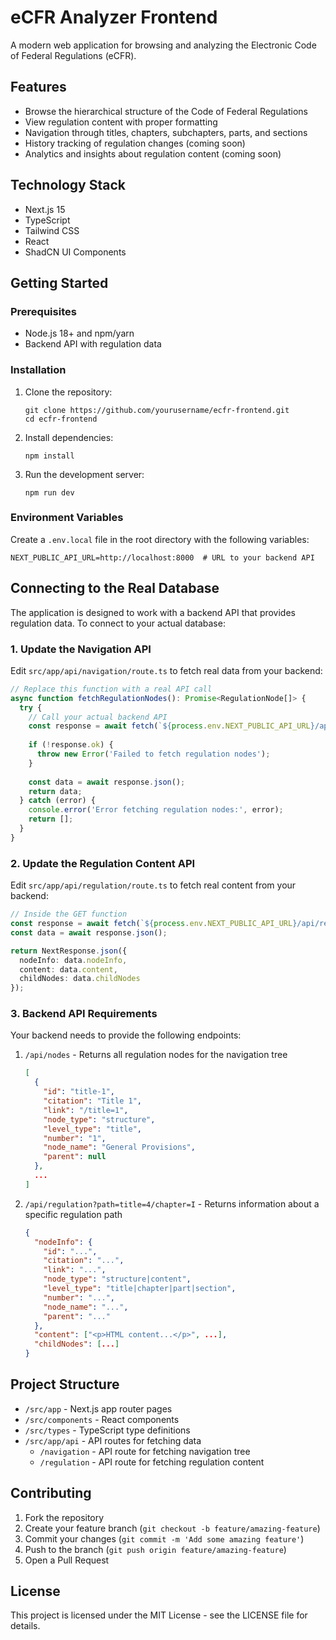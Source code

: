 # eCFR Analyzer Frontend

A modern web application for browsing and analyzing the Electronic Code of Federal Regulations (eCFR).

## Features

- Browse the hierarchical structure of the Code of Federal Regulations
- View regulation content with proper formatting
- Navigation through titles, chapters, subchapters, parts, and sections
- History tracking of regulation changes (coming soon)
- Analytics and insights about regulation content (coming soon)

## Technology Stack

- Next.js 15
- TypeScript
- Tailwind CSS
- React
- ShadCN UI Components

## Getting Started

### Prerequisites

- Node.js 18+ and npm/yarn
- Backend API with regulation data

### Installation

1. Clone the repository:
   ```
   git clone https://github.com/yourusername/ecfr-frontend.git
   cd ecfr-frontend
   ```

2. Install dependencies:
   ```
   npm install
   ```

3. Run the development server:
   ```
   npm run dev
   ```

### Environment Variables

Create a `.env.local` file in the root directory with the following variables:

```
NEXT_PUBLIC_API_URL=http://localhost:8000  # URL to your backend API
```

## Connecting to the Real Database

The application is designed to work with a backend API that provides regulation data. To connect to your actual database:

### 1. Update the Navigation API

Edit `src/app/api/navigation/route.ts` to fetch real data from your backend:

```typescript
// Replace this function with a real API call
async function fetchRegulationNodes(): Promise<RegulationNode[]> {
  try {
    // Call your actual backend API
    const response = await fetch(`${process.env.NEXT_PUBLIC_API_URL}/api/nodes`);
    
    if (!response.ok) {
      throw new Error('Failed to fetch regulation nodes');
    }
    
    const data = await response.json();
    return data;
  } catch (error) {
    console.error('Error fetching regulation nodes:', error);
    return [];
  }
}
```

### 2. Update the Regulation Content API

Edit `src/app/api/regulation/route.ts` to fetch real content from your backend:

```typescript
// Inside the GET function
const response = await fetch(`${process.env.NEXT_PUBLIC_API_URL}/api/regulation?path=${encodeURIComponent(path)}`);
const data = await response.json();

return NextResponse.json({
  nodeInfo: data.nodeInfo,
  content: data.content,
  childNodes: data.childNodes
});
```

### 3. Backend API Requirements

Your backend needs to provide the following endpoints:

1. `/api/nodes` - Returns all regulation nodes for the navigation tree
   ```json
   [
     {
       "id": "title-1",
       "citation": "Title 1",
       "link": "/title=1",
       "node_type": "structure",
       "level_type": "title",
       "number": "1",
       "node_name": "General Provisions",
       "parent": null
     },
     ...
   ]
   ```

2. `/api/regulation?path=title=4/chapter=I` - Returns information about a specific regulation path
   ```json
   {
     "nodeInfo": {
       "id": "...",
       "citation": "...",
       "link": "...",
       "node_type": "structure|content",
       "level_type": "title|chapter|part|section",
       "number": "...",
       "node_name": "...",
       "parent": "..."
     },
     "content": ["<p>HTML content...</p>", ...],
     "childNodes": [...]
   }
   ```

## Project Structure

- `/src/app` - Next.js app router pages
- `/src/components` - React components
- `/src/types` - TypeScript type definitions
- `/src/app/api` - API routes for fetching data
  - `/navigation` - API route for fetching navigation tree
  - `/regulation` - API route for fetching regulation content

## Contributing

1. Fork the repository
2. Create your feature branch (`git checkout -b feature/amazing-feature`)
3. Commit your changes (`git commit -m 'Add some amazing feature'`)
4. Push to the branch (`git push origin feature/amazing-feature`)
5. Open a Pull Request

## License

This project is licensed under the MIT License - see the LICENSE file for details.
